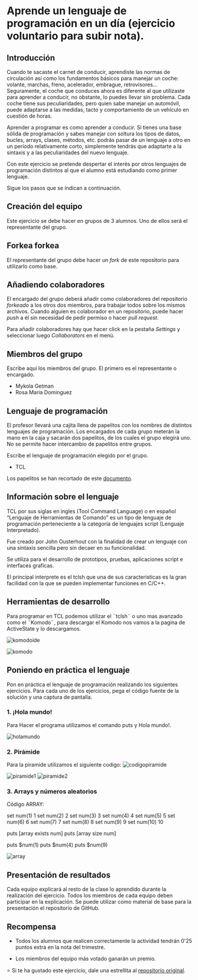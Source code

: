 # Aprende un lenguaje de programación en un día (ejercicio voluntario para subir nota).

## Introducción

Cuando te sacaste el carnet de conducir, aprendiste las normas de circulación así como los fundamentos básicos para manejar un coche: volante, marchas, freno, acelerador, embrague, retrovisores... Seguramente, el coche que conduces ahora es diferente al que utilizaste para aprender a conducir, no obstante, lo puedes llevar sin problema. Cada coche tiene sus peculiaridades, pero quien sabe manejar un automóvil, puede adaptarse a las medidas, tacto y comportamiento de un vehículo en cuestión de horas.

Aprender a programar es como aprender a conducir. Si tienes una base sólida de programación y sabes manejar con soltura los tipos de datos, bucles, arrays, clases, métodos, etc. podrás pasar de un lenguaje a otro en un período relativamente corto, simplemente tendrás que adaptarte a la sintaxis y a las peculiaridades del nuevo lenguaje.

Con este ejercicio se pretende despertar el interés por otros lenguajes de programación distintos al que el alumno está estudiando como primer lenguaje.

Sigue los pasos que se indican a continuación.

## Creación del equipo

Este ejercicio se debe hacer en grupos de 3 alumnos. Uno de ellos será el representante del grupo.

## Forkea forkea

El representante del grupo debe hacer un *fork* de este repositorio para utilizarlo como base.

## Añadiendo colaboradores

El encargado del grupo deberá añadir como colaboradores del repositorio *forkeado* a los otros dos miembros, para trabajar todos sobre los mismos archivos. Cuando alguien es colaborador en un repositorio, puede hacer *push* a él sin necesidad de pedir permiso o hacer *pull request*.

Para añadir colaboradores hay que hacer click en la pestaña *Settings* y seleccionar luego *Collaborators* en el menú.

## Miembros del grupo

Escribe aquí los miembros del grupo. El primero es el representante o encargado.

* Mykola Getman
* Rosa Maria Dominguez


## Lenguaje de programación

El profesor llevará una cajita llena de papelitos con los nombres de distintos lenguajes de programación. Los encargados de cada grupo meterán la mano en la caja y sacarán dos papelitos, de los cuales el grupo elegirá uno. No se permite hacer intercambio de papelitos entre grupos.

Escribe el lenguaje de programación elegido por el grupo.

* TCL

Los papelitos se han recortado de este [documento](lenguajes_de_programacion.pdf).

## Información sobre el lenguaje



TCL por sus siglas en ingles (Tool Command Language) o en español “Lenguaje de Herramientas de Comando” es un tipo de lenguaje de programación perteneciente a la categoría de lenguajes script (Lenguaje Interpretado).

Fue creado por John Ousterhout con la finalidad de crear un lenguaje con una sintaxis sencilla pero sin decaer en su funcionalidad.

Se utiliza para el desarrollo de prototipos, pruebas, aplicaciones script e interfaces graficas.

El principal interprete es el tclsh que una de sus caracteristicas es la gran facilidad con la que se pueden implementar funciones en C/C++.
## Herramientas de desarrollo

Para programar en TCL podemos utilizar el ¨tclsh¨ o uno mas avanzado como el ¨Komodo¨, para descargar el Komodo nos vamos a la pagina de ActiveState y lo descargamos.

![komodoide](https://user-images.githubusercontent.com/43372687/50216847-353a6b00-0387-11e9-93db-e65481a6ecae.png)


![komodo](https://user-images.githubusercontent.com/43372687/50216252-8ba6aa00-0385-11e9-90b5-903ceb3025d3.PNG)


## Poniendo en práctica el lenguaje

Pon en práctica el lenguaje de programación realizando los siguientes ejercicios. Para cada uno de los ejercicios, pega el código fuente de la solución y una captura de pantalla.

### 1. ¡Hola mundo!

Para Hacer el programa utilizamos el comando puts y Hola mundo!.

![holamundo](https://user-images.githubusercontent.com/43372687/50216253-8c3f4080-0385-11e9-86d2-428179b592b0.PNG)

### 2. Pirámide


Para la piramide utilizamos el siguiente codigo:
   ![codigopiramide](https://user-images.githubusercontent.com/43372687/50217273-8bf47480-0388-11e9-96fa-7320f9e40895.PNG)

![piramide1](https://user-images.githubusercontent.com/43372687/50216358-d7f1ea00-0385-11e9-8be2-5e7cc6b2cce5.PNG)
![piramide2](https://user-images.githubusercontent.com/43372687/50216357-d7f1ea00-0385-11e9-9404-4078b3235806.PNG)



### 3. Arrays y números aleatorios

Código ARRAY:

set num(1) 1
set num(2) 2
set num(3) 3
set num(4) 4
set num(5) 5
set num(6) 6
set num(7) 7
set num(8) 8
set num(9) 9
set num(10) 10

puts [array exists num]
puts [array size num]

puts $num(1)
puts $num(4)
puts $num(9)


![array](https://user-images.githubusercontent.com/43372687/50216625-90b82900-0386-11e9-8108-461b1c130e81.png)




## Presentación de resultados

Cada equipo explicará al resto de la clase lo aprendido durante la realización del ejercicio. Todos los miembros de cada equipo deben participar en la explicación. Se puede utilizar como material de base para la presentación el repositorio de GitHub.

## Recompensa

* Todos los alumnos que realicen correctamente la actividad tendrán 0'25 puntos extra en la nota del trimestre.

* Los miembros del equipo más votado ganarán un premio.

:star: Si te ha gustado este ejercicio, dale una estrellita al [repositorio original](https://github.com/LuisJoseSanchez/aprende-un-lenguaje-en-un-dia).

